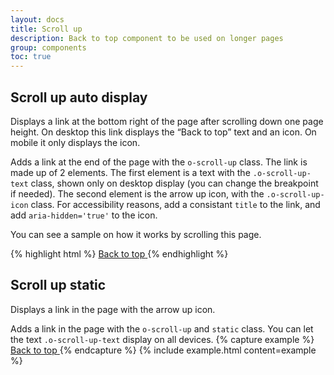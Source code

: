 ```yaml
---
layout: docs
title: Scroll up
description: Back to top component to be used on longer pages
group: components
toc: true
---
```


## Scroll up auto display
Displays a link at the bottom right of the page after scrolling down one page height. 
On desktop this link displays the “Back to top” text and an icon. On mobile it only displays the icon.

Adds a link at the end of the page with the `o-scroll-up` class. The link is made up of 2 elements. The first element is a text with the `.o-scroll-up-text` class, shown only on desktop display (you can change the breakpoint if needed). The second element is the arrow up icon, with the `.o-scroll-up-icon` class. For accessibility reasons, add a consistant `title` to the link, and add `aria-hidden='true'` to the icon.

You can see a sample on how it works by scrolling this page.

{% highlight html %}
<a href="#" class="o-scroll-up" title="back to top">
  <span class="o-scroll-up-text d-none d-sm-inline-block">Back to top</span>
  <span class="o-scroll-up-icon" aria-hidden="true"></span>
</a>
{% endhighlight %}

## Scroll up static
Displays a link in the page with the arrow up icon.

Adds a link in the page with the `o-scroll-up` and `static` class. 
You can let the text `.o-scroll-up-text` display on all devices.
{% capture example %}
<a href="#" class="o-scroll-up static" title="back to top">
  <span class="o-scroll-up-text">Back to top</span>
  <span class="o-scroll-up-icon" aria-hidden="true"></span>
</a>
{% endcapture %} {% include example.html content=example %}


